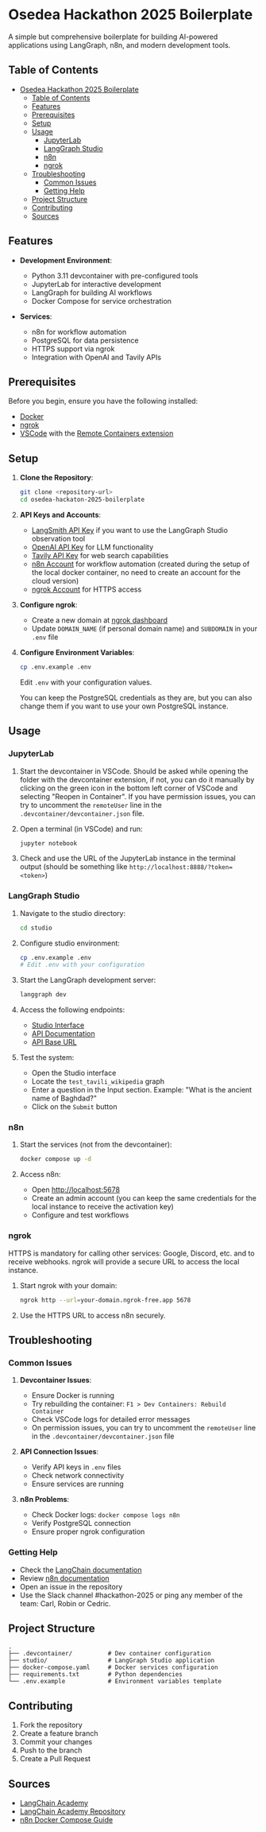 # Osedea Hackathon 2025 Boilerplate

A simple but comprehensive boilerplate for building AI-powered applications using LangGraph, n8n, and modern development tools.

## Table of Contents

- [Osedea Hackathon 2025 Boilerplate](#osedea-hackathon-2025-boilerplate)
  - [Table of Contents](#table-of-contents)
  - [Features](#features)
  - [Prerequisites](#prerequisites)
  - [Setup](#setup)
  - [Usage](#usage)
    - [JupyterLab](#jupyterlab)
    - [LangGraph Studio](#langgraph-studio)
    - [n8n](#n8n)
    - [ngrok](#ngrok)
  - [Troubleshooting](#troubleshooting)
    - [Common Issues](#common-issues)
    - [Getting Help](#getting-help)
  - [Project Structure](#project-structure)
  - [Contributing](#contributing)
  - [Sources](#sources)

## Features

- **Development Environment**:
  - Python 3.11 devcontainer with pre-configured tools
  - JupyterLab for interactive development
  - LangGraph for building AI workflows
  - Docker Compose for service orchestration

- **Services**:
  - n8n for workflow automation
  - PostgreSQL for data persistence
  - HTTPS support via ngrok
  - Integration with OpenAI and Tavily APIs

## Prerequisites

Before you begin, ensure you have the following installed:

- [Docker](https://docs.docker.com/get-docker/)
- [ngrok](https://ngrok.com/download)
- [VSCode](https://code.visualstudio.com/) with the [Remote Containers extension](https://marketplace.visualstudio.com/items?itemName=ms-vscode-remote.remote-containers)

## Setup

1. **Clone the Repository**:

   ```bash
   git clone <repository-url>
   cd osedea-hackaton-2025-boilerplate
   ```

1. **API Keys and Accounts**:
   - [LangSmith API Key](https://smith.langchain.com/) if you want to use the LangGraph Studio observation tool
   - [OpenAI API Key](https://platform.openai.com/api-keys) for LLM functionality
   - [Tavily API Key](https://app.tavily.com/home) for web search capabilities
   - [n8n Account](https://n8n.io/) for workflow automation (created during the setup of the local docker container, no need to create an account for the cloud version)
   - [ngrok Account](https://ngrok.com) for HTTPS access

1. **Configure ngrok**:
   - Create a new domain at [ngrok dashboard](https://dashboard.ngrok.com/domains)
   - Update `DOMAIN_NAME` (if personal domain name) and `SUBDOMAIN` in your `.env` file

1. **Configure Environment Variables**:

   ```bash
   cp .env.example .env
   ```

   Edit `.env` with your configuration values.

   You can keep the PostgreSQL credentials as they are, but you can also change them if you want to use your own PostgreSQL instance.

## Usage

### JupyterLab

1. Start the devcontainer in VSCode. Should be asked while opening the folder with the devcontainer extension, if not, you can do it manually by clicking on the green icon in the bottom left corner of VSCode and selecting "Reopen in Container". If you have permission issues, you can try to uncomment the `remoteUser` line in the `.devcontainer/devcontainer.json` file.
1. Open a terminal (in VSCode) and run:

   ```bash
   jupyter notebook
   ```

1. Check and use the URL of the JupyterLab instance in the terminal output (should be something like `http://localhost:8888/?token=<token>`)

### LangGraph Studio

1. Navigate to the studio directory:

   ```bash
   cd studio
   ```

1. Configure studio environment:

   ```bash
   cp .env.example .env
   # Edit .env with your configuration
   ```

1. Start the LangGraph development server:

   ```bash
   langgraph dev
   ```

1. Access the following endpoints:
   - [Studio Interface](https://smith.langchain.com/studio/?baseUrl=http://127.0.0.1:2024)
   - [API Documentation](http://127.0.0.1:2024/docs)
   - [API Base URL](http://127.0.0.1:2024)

1. Test the system:
   - Open the Studio interface
   - Locate the `test_tavili_wikipedia` graph
   - Enter a question in the Input section. Example: "What is the ancient name of Baghdad?"
   - Click on the `Submit` button

### n8n

1. Start the services (not from the devcontainer):

   ```bash
   docker compose up -d
   ```

1. Access n8n:
   - Open [http://localhost:5678](http://localhost:5678)
   - Create an admin account (you can keep the same credentials for the local instance to receive the activation key)
   - Configure and test workflows

### ngrok

HTTPS is mandatory for calling other services: Google, Discord, etc. and to receive webhooks. ngrok will provide a secure URL to access the local instance.

1. Start ngrok with your domain:

   ```bash
   ngrok http --url=your-domain.ngrok-free.app 5678
   ```

1. Use the HTTPS URL to access n8n securely.

## Troubleshooting

### Common Issues

1. **Devcontainer Issues**:
   - Ensure Docker is running
   - Try rebuilding the container: `F1 > Dev Containers: Rebuild Container`
   - Check VSCode logs for detailed error messages
   - On permission issues, you can try to uncomment the `remoteUser` line in the `.devcontainer/devcontainer.json` file

2. **API Connection Issues**:
   - Verify API keys in `.env` files
   - Check network connectivity
   - Ensure services are running

3. **n8n Problems**:
   - Check Docker logs: `docker compose logs n8n`
   - Verify PostgreSQL connection
   - Ensure proper ngrok configuration

### Getting Help

- Check the [LangChain documentation](https://python.langchain.com/docs/get_started/introduction)
- Review [n8n documentation](https://docs.n8n.io/)
- Open an issue in the repository
- Use the Slack channel #hackathon-2025 or ping any member of the team: Carl, Robin or Cedric.

## Project Structure

```
.
├── .devcontainer/          # Dev container configuration
├── studio/                 # LangGraph Studio application
├── docker-compose.yaml     # Docker services configuration
├── requirements.txt        # Python dependencies
└── .env.example            # Environment variables template
```

## Contributing

1. Fork the repository
2. Create a feature branch
3. Commit your changes
4. Push to the branch
5. Create a Pull Request

## Sources

- [LangChain Academy](https://academy.langchain.com/)
- [LangChain Academy Repository](https://github.com/langchain-ai/langchain-academy)
- [n8n Docker Compose Guide](https://docs.n8n.io/hosting/installation/server-setups/docker-compose/)

